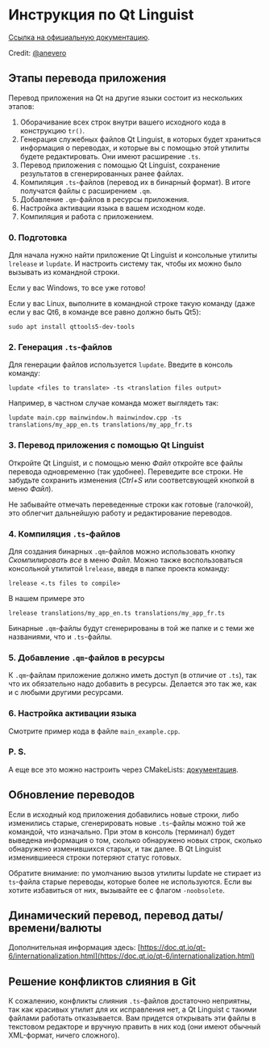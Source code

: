 # Инструкция по Qt Linguist

[Ссылка на официальную документацию](
https://doc.qt.io/qt-6/linguist-manager.html).

Credit: [@anevero](https://github.com/anevero)

## Этапы перевода приложения

Перевод приложения на Qt на другие языки состоит из нескольких этапов:

1. Оборачивание всех строк внутри вашего исходного кода в конструкцию `tr()`.
2. Генерация служебных файлов Qt Linguist, в которых будет храниться 
информация о переводах, и которые вы с помощью этой утилиты будете 
редактировать. Они имеют расширение `.ts`.
3. Перевод приложения с помощью Qt Linguist, сохранение результатов в
сгенерированных ранее файлах.
4. Компиляция `.ts`-файлов (перевод их в бинарный формат). В итоге получатся
файлы с расширением `.qm`.
5. Добавление `.qm`-файлов в ресурсы приложения.
6. Настройка активации языка в вашем исходном коде.
7. Компиляция и работа с приложением.

### 0. Подготовка

Для начала нужно найти приложение Qt Linguist и консольные утилиты `lrelease` и `lupdate`. И настроить систему так, чтобы их можно было вызывать из командной строки.

Если у вас Windows, то все уже готово!

Если у вас Linux, выполните в командной строке такую команду (даже если у вас Qt6, в команде все равно должно быть Qt5):

```
sudo apt install qttools5-dev-tools
```

### 2. Генерация `.ts`-файлов

Для генерации файлов используется `lupdate`. Введите в консоль команду:

```
lupdate <files to translate> -ts <translation files output>
```
Например, в частном случае команда может выглядеть так:

```
lupdate main.cpp mainwindow.h mainwindow.cpp -ts translations/my_app_en.ts translations/my_app_fr.ts
```

### 3. Перевод приложения с помощью Qt Linguist

Откройте Qt Linguist, и с помощью меню *Файл* откройте все файлы перевода
одновременно (так удобнее). Переведите все строки. Не забудьте сохранить
изменения (*Ctrl+S* или соответсвующей кнопкой в меню *Файл*).

Не забывайте отмечать переведенные строки как готовые (галочкой), это
облегчит дальнейшую работу и редактирование переводов.

### 4. Компиляция `.ts`-файлов

Для создания бинарных `.qm`-файлов можно использовать кнопку *Скомпилировать
все* в меню *Файл*. Можно также воспользоваться консольной утилитой
`lrelease`, введя в папке проекта команду:

```
lrelease <.ts files to compile>
```

В нашем примере это

```
lrelease translations/my_app_en.ts translations/my_app_fr.ts
```


Бинарные `.qm`-файлы будут сгенерированы в той же папке и с теми же
названиями, что и `.ts`-файлы.

### 5. Добавление `.qm`-файлов в ресурсы

К `.qm`-файлам приложение должно иметь доступ (в отличие от `.ts`), так что
их обязательно надо добавить в ресурсы. Делается это так же, как и с любыми
другими ресурсами.

### 6. Настройка активации языка

Смотрите пример кода в файле `main_example.cpp`.


### P. S.
А еще все это можно настроить через CMakeLists: [документация](https://doc.qt.io/qt-6/cmake-command-reference.html#cmake-macros-qtlinguisttools).


## Обновление переводов

Если в исходный код приложения добавились новые строки, либо изменились
старые, сгенерировать новые `.ts`-файлы можно той же командой, что
изначально. При этом в консоль (терминал) будет выведена информация о том,
сколько обнаружено новых строк, сколько обнаружено изменившихся старых,
и так далее. В Qt Linguist изменившиееся строки потеряют статус готовых.

Обратите внимание: по умолчанию вызов утилиты lupdate не стирает из `ts`-файла
старые переводы, которые более не используются. Если вы хотите избавиться от
них, вызывайте ее с флагом `-noobsolete`.

## Динамический перевод, перевод даты/времени/валюты

Дополнительная информация здесь: [https://doc.qt.io/qt-6/internationalization.html](https://doc.qt.io/qt-6/internationalization.html)

## Решение конфликтов слияния в Git

К сожалению, конфликты слияния `.ts`-файлов достаточно неприятны, так как
красивых утилит для их исправления нет, а Qt Linguist с такими файлами
работать отказывается. Вам придется открывать эти файлы в текстовом редакторе
и вручную править в них код (они имеют обычный XML-формат, ничего сложного).
